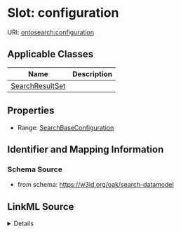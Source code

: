 # Slot: configuration

URI: [ontosearch:configuration](https://w3id.org/oak/search-datamodel/configuration)



<!-- no inheritance hierarchy -->




## Applicable Classes

| Name | Description |
| --- | --- |
[SearchResultSet](SearchResultSet.md) | 






## Properties

* Range: [SearchBaseConfiguration](SearchBaseConfiguration.md)







## Identifier and Mapping Information







### Schema Source


* from schema: https://w3id.org/oak/search-datamodel




## LinkML Source

<details>
```yaml
name: configuration
from_schema: https://w3id.org/oak/search-datamodel
rank: 1000
alias: configuration
owner: SearchResultSet
domain_of:
- SearchResultSet
range: SearchBaseConfiguration

```
</details>